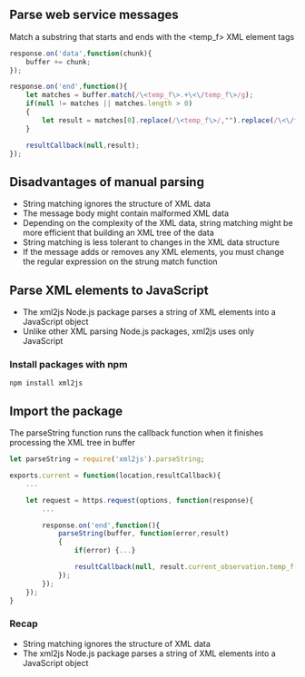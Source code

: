 ## Parse web service messages
Match a substring that starts and ends with the <temp_f> XML element tags

```JavaScript
response.on('data',function(chunk){
    buffer += chunk;
});

response.on('end',function(){
    let matches = buffer.match(/\<temp_f\>.+\<\/temp_f\>/g);
    if(null != matches || matches.length > 0)
    {
        let result = matches[0].replace(/\<temp_f\>/,"").replace(/\<\/temp_f\>/,"");
    }

    resultCallback(null,result);
});
```

## Disadvantages of manual parsing
* String matching ignores the structure of XML data
* The message body might contain malformed XML data
* Depending on the complexity of the XML data, string matching might be more efficient that building an XML tree of the data
* String matching is less tolerant to changes in the XML data structure
* If the message adds or removes any XML elements, you must change the regular expression on the strung match function

## Parse XML elements to JavaScript
* The xml2js Node.js package parses a string of XML elements into a JavaScript object
* Unlike other XML parsing Node.js packages, xml2js uses only JavaScript

### Install packages with npm

```
npm install xml2js
```

## Import the package
The parseString function runs the callback function when it finishes processing the XML tree in buffer

``` JavaScript
let parseString = require('xml2js').parseString;

exports.current = function(location,resultCallback){
    ...

    let request = https.request(options, function(response){
        ...

        response.on('end',function(){
            parseString(buffer, function(error,result)
            {
                if(error) {...}

                resultCallback(null, result.current_observation.temp_f[0]);
            });
        });
    });
}
```

### Recap

* String matching ignores the structure of XML data
* The xml2js Node.js package parses a string of XML elements into a JavaScript object

